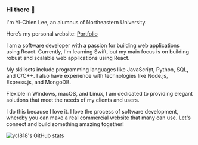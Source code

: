 ### Hi there 👋

I'm Yi-Chien Lee, an alumnus of Northeastern University.

Here’s my personal website: [Portfolio](https://yichien-lee.vercel.app/)

I am a software developer with a passion for building web applications using React. Currently, I'm learning Swift, but my main focus is on building robust and scalable web applications using React. 

My skillsets include programming languages like JavaScript, Python, SQL, and C/C++. I also have experience with technologies like Node.js, Express.js, and MongoDB.

Flexible in Windows, macOS, and Linux, I am dedicated to providing elegant solutions that meet the needs of my clients and users. 

I do this because I love it. I love the process of software development, whereby you can make a real commercial website that many can use. Let's connect and build something amazing together!

![ycl818's GitHub stats](https://github-readme-stats.vercel.app/api?username=ycl818&theme=dark&show_icons=true)

<!--
**ycl818/ycl818** is a ✨ _special_ ✨ repository because its `README.md` (this file) appears on your GitHub profile.

Here are some ideas to get you started:

- 🔭 I’m currently working on ...
- 🌱 I’m currently learning ...
- 👯 I’m looking to collaborate on ...
- 🤔 I’m looking for help with ...
- 💬 Ask me about ...
- 📫 How to reach me: ...
- 😄 Pronouns: ...
- ⚡ Fun fact: ...
-->
